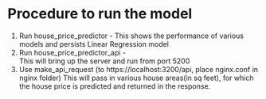 Procedure to run the model
============================
1. Run house_price_predictor -
	    This shows the performance of various models
	    and persists Linear Regression model
2. Run house_price_predictor_api - 	
	    This will bring up the server and run from port 5200
3. Use make_api_request (to https://localhost:3200/api, place nginx.conf in nginx folder) 
	    This will pass in various house areas(in sq feet), for which the house price is predicted and returned in the response.
